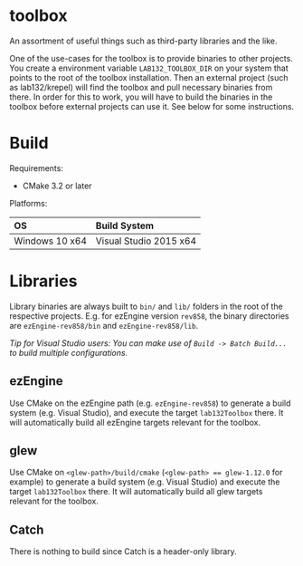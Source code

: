toolbox
=======

An assortment of useful things such as third-party libraries and the like.

One of the use-cases for the toolbox is to provide binaries to other projects. You create a environment variable `LAB132_TOOLBOX_DIR` on your system that points to the root of the toolbox installation. Then an external project (such as lab132/krepel) will find the toolbox and pull necessary binaries from there. In order for this to work, you will have to build the binaries in the toolbox before external projects can use it. See below for some instructions.

# Build

Requirements:

- CMake 3.2 or later

Platforms:

| OS             | Build System           |
| :------------- | :--------------------- |
| Windows 10 x64 | Visual Studio 2015 x64 |

# Libraries

Library binaries are always built to `bin/` and `lib/` folders in the root of the respective projects. E.g. for ezEngine version `rev858`, the binary directories are `ezEngine-rev858/bin` and `ezEngine-rev858/lib`.

_Tip for Visual Studio users: You can make use of `Build -> Batch Build...` to build multiple configurations._

## ezEngine

Use CMake on the ezEngine path (e.g. `ezEngine-rev858`) to generate a build system (e.g. Visual Studio), and execute the target `lab132Toolbox` there. It will automatically build all ezEngine targets relevant for the toolbox.

## glew

Use CMake on `<glew-path>/build/cmake` (`<glew-path> == glew-1.12.0` for example) to generate a build system (e.g. Visual Studio) and execute the target `lab132Toolbox` there. It will automatically build all glew targets relevant for the toolbox.

## Catch

There is nothing to build since Catch is a header-only library.
